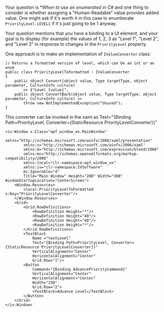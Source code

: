 Your question is **When to use an enumerated in C#* and one thing to consider is whether assigning a "Human-Readable" value provides added value. One might ask if it's worth it in this case to enumberate `PriorityLevel.LEVEL1` if it's just going to be 1 anyway.

Your question mentions that you have a binding to a UI element, and your goal is to display (for example) the values of 1, 2, 3 as "Level 1", "Level 2", and "Level 3" in response to changes in the `PriorityLevel` property. 

One approach is to make an implementation of `IValueConverter` class:

    // Returns a formatted version of level, which can be an int or an enum
    public class PriorityLevelToFormatted : IValueConverter
    {
        public object Convert(object value, Type targetType, object parameter, CultureInfo culture) 
            => $"Level {value}";
        public object ConvertBack(object value, Type targetType, object parameter, CultureInfo culture) =>
            throw new NotImplementedException("Unused");
    }

This converter can be invoked in the xaml as Text="{Binding Path=PriorityLevel, Converter={StaticResource PriorityLevelConverter}}"

    <iv:Window x:Class="wpf_window_ex.MainWindow"
            xmlns="http://schemas.microsoft.com/winfx/2006/xaml/presentation"
            xmlns:x="http://schemas.microsoft.com/winfx/2006/xaml"
            xmlns:d="http://schemas.microsoft.com/expression/blend/2008"
            xmlns:mc="http://schemas.openxmlformats.org/markup-compatibility/2006"
            xmlns:local="clr-namespace:wpf_window_ex"
            xmlns:iv="clr-namespace:IVSoftware"
            mc:Ignorable="d"
            Title="Main Window" Height="200" Width="300" WindowStartupLocation="CenterScreen">
        <Window.Resources>
            <local:PriorityLevelToFormatted x:Key="PriorityLevelConverter"/>
        </Window.Resources>
        <Grid>
            <Grid.RowDefinitions>
                <RowDefinition Height="*"/>
                <RowDefinition Height="40"/>
                <RowDefinition Height="40"/>
                <RowDefinition Height="*"/>
            </Grid.RowDefinitions>
            <TextBlock 
                Name ="textLevel"
                Text="{Binding Path=PriorityLevel, Converter={StaticResource PriorityLevelConverter}}"
                VerticalAlignment="Center"
                HorizontalAlignment="Center"
                Grid.Row="1"/>
            <Button
                Command="{Binding AdvancePriorityCommand}"
                VerticalAlignment="Center"
                HorizontalAlignment="Center"
                Width="150"
                Grid.Row="2">
                <TextBlock>Advance Level</TextBlock>
            </Button>
        </Grid>
    </iv:Window>